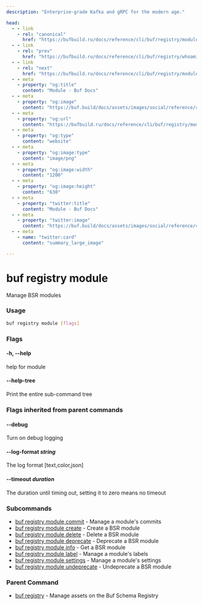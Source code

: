 ```yaml
---
description: "Enterprise-grade Kafka and gRPC for the modern age."

head:
  - - link
    - rel: "canonical"
      href: "https://bufbuild.ru/docs/reference/cli/buf/registry/module/"
  - - link
    - rel: "prev"
      href: "https://bufbuild.ru/docs/reference/cli/buf/registry/whoami/"
  - - link
    - rel: "next"
      href: "https://bufbuild.ru/docs/reference/cli/buf/registry/module/create/"
  - - meta
    - property: "og:title"
      content: "Module - Buf Docs"
  - - meta
    - property: "og:image"
      content: "https://buf.build/docs/assets/images/social/reference/cli/buf/registry/module/index.png"
  - - meta
    - property: "og:url"
      content: "https://bufbuild.ru/docs/reference/cli/buf/registry/module/"
  - - meta
    - property: "og:type"
      content: "website"
  - - meta
    - property: "og:image:type"
      content: "image/png"
  - - meta
    - property: "og:image:width"
      content: "1200"
  - - meta
    - property: "og:image:height"
      content: "630"
  - - meta
    - property: "twitter:title"
      content: "Module - Buf Docs"
  - - meta
    - property: "twitter:image"
      content: "https://buf.build/docs/assets/images/social/reference/cli/buf/registry/module/index.png"
  - - meta
    - name: "twitter:card"
      content: "summary_large_image"

---
```


# buf registry module

Manage BSR modules

### Usage

```sh
buf registry module [flags]
```

### Flags

#### \-h, --help

help for module

#### \--help-tree

Print the entire sub-command tree

### Flags inherited from parent commands

#### \--debug

Turn on debug logging

#### \--log-format _string_

The log format \[text,color,json\]

#### \--timeout _duration_

The duration until timing out, setting it to zero means no timeout

### Subcommands

- [buf registry module commit](commit/) - Manage a module's commits
- [buf registry module create](create/) - Create a BSR module
- [buf registry module delete](delete/) - Delete a BSR module
- [buf registry module deprecate](deprecate/) - Deprecate a BSR module
- [buf registry module info](info/) - Get a BSR module
- [buf registry module label](label/) - Manage a module's labels
- [buf registry module settings](settings/) - Manage a module's settings
- [buf registry module undeprecate](undeprecate/) - Undeprecate a BSR module

### Parent Command

- [buf registry](../) - Manage assets on the Buf Schema Registry
